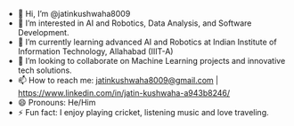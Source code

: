 - 👋 Hi, I’m @jatinkushwaha8009
- 👀 I’m interested in AI and Robotics, Data Analysis, and Software Development.
- 🌱 I’m currently learning advanced AI and Robotics at Indian Institute of Information Technology, Allahabad (IIIT-A)
- 💞️ I’m looking to collaborate on Machine Learning projects and innovative tech solutions.
- 📫 How to reach me: jatinkushwaha8009@gmail.com | https://www.linkedin.com/in/jatin-kushwaha-a943b8246/
- 😄 Pronouns: He/Him
- ⚡ Fun fact: I enjoy playing cricket, listening music and love traveling.
